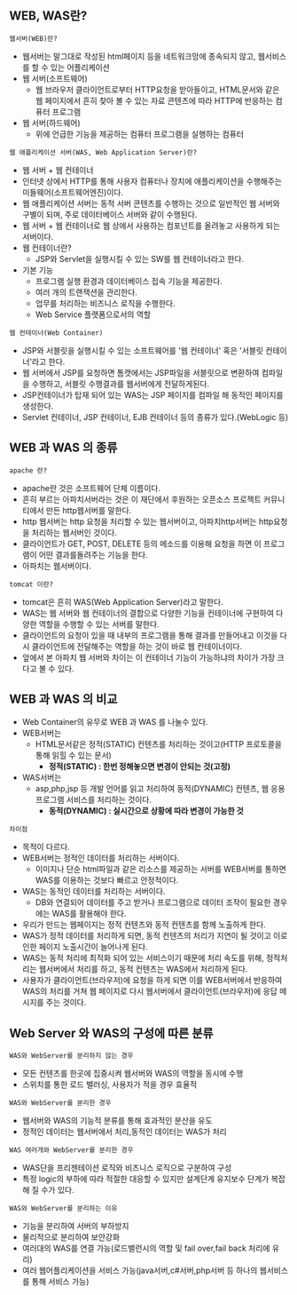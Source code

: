 ## WEB, WAS란?

` 웹서버(WEB)란? `
- 웹서버는 말그대로 작성된 html페이지 등을 네트워크망에 종속되지 않고, 웹서비스를 할 수 있는 어플리케이션
- 웹 서버(소프트웨어)
	- 웹 브라우저 클라이언트로부터 HTTP요청을 받아들이고, HTML문서와 같은 웹 페이지에서 흔히 찾아 볼 수 있는 자료 콘텐츠에 따라 HTTP에 반응하는 컴퓨터 프로그램
- 웹 서버(하드웨어)
	- 위에 언급한 기능을 제공하는 컴퓨터 프로그램을 실행하는 컴퓨터

` 웹 애플리케이션 서버(WAS, Web Application Server)란? `
- 웹 서버 + 웹 컨테이너
- 인터넷 상에서 HTTP를 통해 사용자 컴퓨터나 장치에 애플리케이션을 수행해주는 미들웨어(소프트웨어엔진)이다.
- 웹 애플리케이션 서버는 동적 서버 콘텐츠를 수행하는 것으로 일반적인 웹 서버와 구별이 되며, 주로 데이터베이스 서버와 같이 수행된다.
- 웹 서버 + 웹 컨테이너로 웹 상에서 사용하는 컴포넌트를 올려놓고 사용하게 되는 서버이다.
- 웹 컨테이너란?
	- JSP와 Servlet을 실행시킬 수 있는 SW를 웹 컨테이너라고 한다.
- 기본 기능
	- 프로그램 실행 환경과 데이터베이스 접속 기능을 제공한다.
	- 여러 개의 트랜잭션을 관리한다.
	- 업무를 처리하는 비즈니스 로직을 수행한다.
	- Web Service 플랫폼으로서의 역할
	
` 웹 컨테이너(Web Container) `
- JSP와 서블릿을 실행시킬 수 있는 소프트웨어를 '웹 컨테이너' 혹은 '서블릿 컨테이너'라고 한다.
- 웹 서버에서 JSP를 요청하면 톰캣에서는 JSP파일을 서블릿으로 변환하여 컴파일을 수행하고, 서블릿 수행결과를 웹서버에게 전달하게된다.
- JSP컨테이너가 탑재 되어 있는 WAS는 JSP 페이지를 컴파일 해 동적인 페이지를 생성한다.
- Servlet 컨테이너, JSP 컨테이너, EJB 컨테이너 등의 종류가 있다.(WebLogic 등)

## WEB 과 WAS 의 종류

` apache 란? `
- apache란 것은 소프트웨어 단체 이름이다.
- 흔히 부르는 아파치서버라는 것은 이 재단에서 후원하는 오픈소스 프로젝트 커뮤니티에서 만든 http웹서버를 말한다.
- http 웹서버는 http 요청을 처리할 수 있는 웹서버이고, 아파치http서버는 http요청을 처리하는 웹서버인 것이다.
- 클라이언트가 GET, POST, DELETE 등의 메소드를 이용해 요청을 하면 이 프로그램이 어떤 결과를돌려주는 기능을 한다.
- 아파치는 웹서버이다.

` tomcat 이란? `
- tomcat은 흔히 WAS(Web Application Server)라고 말한다.
- WAS는 웹 서버와 웹 컨테이너의 결합으로 다양한 기능을 컨테이너에 구현하여 다양한 역할을 수행할 수 있는 서버를 말한다.
- 클라이언트의 요청이 있을 때 내부의 프로그램을 통해 결과를 만들어내고 이것을 다시 클라이언트에 전달해주는 역할을 하는 것이 바로 웹 컨테이너이다.
- 앞에서 본 아파치 웹 서버와 차이는 이 컨테이너 기능이 가능하냐의 차이가 가장 크다고 볼 수 있다.

## WEB 과 WAS 의 비교
- Web Container의 유무로 WEB 과 WAS 를 나눌수 있다.
- WEB서버는
	- HTML문서같은 정적(STATIC) 컨텐츠를 처리하는 것이고(HTTP 프로토콜을 통해 읽힐 수 있는 문서)
		- **정적(STATIC) : 한번 정해놓으면 변경이 안되는 것(고정)**
- WAS서버는
	- asp,php,jsp 등 개발 언어를 읽고 처리하여 동적(DYNAMIC) 컨텐츠, 웹 응용 프로그램 서비스를 처리하는 것이다.
		- **동적(DYNAMIC) : 실시간으로 상황에 따라 변경이 가능한 것**
		
` 차이점 `
- 목적이 다르다.
- WEB서버는 정적인 데이터를 처리하는 서버이다.
	- 이미지나 단순 html파일과 같은 리소스를 제공하는 서버를 WEB서버를 통하면 WAS를 이용하는 것보다 빠르고 안정적이다.
- WAS는 동적인 데이터를 처리하는 서버이다.
	- DB와 연결되어 데이터를 주고 받거나 프로그램으로 데이터 조작이 필요한 경우에는 WAS를 활용해야 한다.
- 우리가 만드는 웹페이지는 정적 컨텐츠와 동적 컨텐츠를 함께 노출하게 한다. 
- WAS가 정적 데이터를 처리하게 되면, 동적 컨텐츠의 처리가 지연이 될 것이고 이로 인한 페이지 노출시간이 늘어나게 된다.
- WAS는 동적 처리에 최적화 되어 있는 서비스이기 때문에 처리 속도를 위해, 정적처리는 웹서버에서 처리를 하고, 동적 컨텐츠는 WAS에서 처리하게 된다.
- 사용자가 클라이언트(브라우저)에 요청을 하게 되면 이를 WEB서버에서 반응하여 WAS의 처리를 거쳐 웹 페이지로 다시 웹서버에서 클라이언트(브라우저)에 응답 메시지를 주는 것이다.


## Web Server 와 WAS의 구성에 따른 분류

` WAS와 WebServer를 분리하지 않는 경우 `
- 모든 컨텐츠를 한곳에 집중시켜 웹서버와 WAS의 역할을 동시에 수행
- 스위치를 통한 로드 밸러싱, 사용자가 적을 경우 효율적

` WAS와 WebServer를 분리한 경우 `
- 웹서버와 WAS의 기능적 분류를 통해 효과적인 분산을 유도
- 정적인 데이터는 웹서버에서 처리,동적인 데이터는 WAS가 처리

` WAS 여러개와 WebServer를 분리한 경우 `
- WAS단을 프리젠테이션 로직와 비즈니스 로직으로 구분하여 구성
- 특정 logic의 부하에 따라 적절한 대응할 수 있지만 설계단계 유지보수 단계가 복잡해 질 수가 있다.

` WAS와 WebServer를 분리하는 이유 `
- 기능을 분리하여 서버의 부하방지
- 물리적으로 분리하여 보안강화
- 여러대의 WAS를 연결 가능(로드밸런시의 역할 및 fail over,fail back 처리에 유리)
- 여러 웹어플리케이션을 서비스 가능(java서버,c#서버,php서버 등 하나의 웹서비스를 통해 서비스 가능)